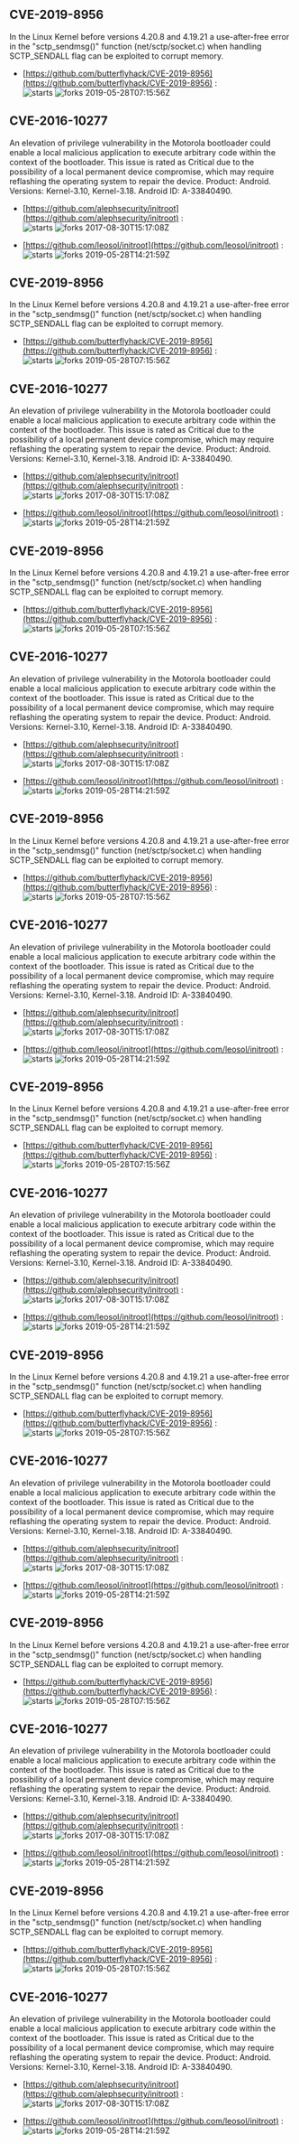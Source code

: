 ## CVE-2019-8956
 In the Linux Kernel before versions 4.20.8 and 4.19.21 a use-after-free error in the "sctp_sendmsg()" function (net/sctp/socket.c) when handling SCTP_SENDALL flag can be exploited to corrupt memory.

- [https://github.com/butterflyhack/CVE-2019-8956](https://github.com/butterflyhack/CVE-2019-8956) :  
![starts](https://img.shields.io/github/stars/butterflyhack/CVE-2019-8956.svg) 
![forks](https://img.shields.io/github/forks/butterflyhack/CVE-2019-8956.svg) 
2019-05-28T07:15:56Z

## CVE-2016-10277
 An elevation of privilege vulnerability in the Motorola bootloader could enable a local malicious application to execute arbitrary code within the context of the bootloader. This issue is rated as Critical due to the possibility of a local permanent device compromise, which may require reflashing the operating system to repair the device. Product: Android. Versions: Kernel-3.10, Kernel-3.18. Android ID: A-33840490.

- [https://github.com/alephsecurity/initroot](https://github.com/alephsecurity/initroot) :  
![starts](https://img.shields.io/github/stars/alephsecurity/initroot.svg) 
![forks](https://img.shields.io/github/forks/alephsecurity/initroot.svg) 
2017-08-30T15:17:08Z

- [https://github.com/leosol/initroot](https://github.com/leosol/initroot) :  
![starts](https://img.shields.io/github/stars/leosol/initroot.svg) 
![forks](https://img.shields.io/github/forks/leosol/initroot.svg) 
2019-05-28T14:21:59Z

## CVE-2019-8956
 In the Linux Kernel before versions 4.20.8 and 4.19.21 a use-after-free error in the "sctp_sendmsg()" function (net/sctp/socket.c) when handling SCTP_SENDALL flag can be exploited to corrupt memory.

- [https://github.com/butterflyhack/CVE-2019-8956](https://github.com/butterflyhack/CVE-2019-8956) :  
![starts](https://img.shields.io/github/stars/butterflyhack/CVE-2019-8956.svg) 
![forks](https://img.shields.io/github/forks/butterflyhack/CVE-2019-8956.svg) 
2019-05-28T07:15:56Z

## CVE-2016-10277
 An elevation of privilege vulnerability in the Motorola bootloader could enable a local malicious application to execute arbitrary code within the context of the bootloader. This issue is rated as Critical due to the possibility of a local permanent device compromise, which may require reflashing the operating system to repair the device. Product: Android. Versions: Kernel-3.10, Kernel-3.18. Android ID: A-33840490.

- [https://github.com/alephsecurity/initroot](https://github.com/alephsecurity/initroot) :  
![starts](https://img.shields.io/github/stars/alephsecurity/initroot.svg) 
![forks](https://img.shields.io/github/forks/alephsecurity/initroot.svg) 
2017-08-30T15:17:08Z

- [https://github.com/leosol/initroot](https://github.com/leosol/initroot) :  
![starts](https://img.shields.io/github/stars/leosol/initroot.svg) 
![forks](https://img.shields.io/github/forks/leosol/initroot.svg) 
2019-05-28T14:21:59Z

## CVE-2019-8956
 In the Linux Kernel before versions 4.20.8 and 4.19.21 a use-after-free error in the "sctp_sendmsg()" function (net/sctp/socket.c) when handling SCTP_SENDALL flag can be exploited to corrupt memory.

- [https://github.com/butterflyhack/CVE-2019-8956](https://github.com/butterflyhack/CVE-2019-8956) :  
![starts](https://img.shields.io/github/stars/butterflyhack/CVE-2019-8956.svg) 
![forks](https://img.shields.io/github/forks/butterflyhack/CVE-2019-8956.svg) 
2019-05-28T07:15:56Z

## CVE-2016-10277
 An elevation of privilege vulnerability in the Motorola bootloader could enable a local malicious application to execute arbitrary code within the context of the bootloader. This issue is rated as Critical due to the possibility of a local permanent device compromise, which may require reflashing the operating system to repair the device. Product: Android. Versions: Kernel-3.10, Kernel-3.18. Android ID: A-33840490.

- [https://github.com/alephsecurity/initroot](https://github.com/alephsecurity/initroot) :  
![starts](https://img.shields.io/github/stars/alephsecurity/initroot.svg) 
![forks](https://img.shields.io/github/forks/alephsecurity/initroot.svg) 
2017-08-30T15:17:08Z

- [https://github.com/leosol/initroot](https://github.com/leosol/initroot) :  
![starts](https://img.shields.io/github/stars/leosol/initroot.svg) 
![forks](https://img.shields.io/github/forks/leosol/initroot.svg) 
2019-05-28T14:21:59Z

## CVE-2019-8956
 In the Linux Kernel before versions 4.20.8 and 4.19.21 a use-after-free error in the "sctp_sendmsg()" function (net/sctp/socket.c) when handling SCTP_SENDALL flag can be exploited to corrupt memory.

- [https://github.com/butterflyhack/CVE-2019-8956](https://github.com/butterflyhack/CVE-2019-8956) :  
![starts](https://img.shields.io/github/stars/butterflyhack/CVE-2019-8956.svg) 
![forks](https://img.shields.io/github/forks/butterflyhack/CVE-2019-8956.svg) 
2019-05-28T07:15:56Z

## CVE-2016-10277
 An elevation of privilege vulnerability in the Motorola bootloader could enable a local malicious application to execute arbitrary code within the context of the bootloader. This issue is rated as Critical due to the possibility of a local permanent device compromise, which may require reflashing the operating system to repair the device. Product: Android. Versions: Kernel-3.10, Kernel-3.18. Android ID: A-33840490.

- [https://github.com/alephsecurity/initroot](https://github.com/alephsecurity/initroot) :  
![starts](https://img.shields.io/github/stars/alephsecurity/initroot.svg) 
![forks](https://img.shields.io/github/forks/alephsecurity/initroot.svg) 
2017-08-30T15:17:08Z

- [https://github.com/leosol/initroot](https://github.com/leosol/initroot) :  
![starts](https://img.shields.io/github/stars/leosol/initroot.svg) 
![forks](https://img.shields.io/github/forks/leosol/initroot.svg) 
2019-05-28T14:21:59Z

## CVE-2019-8956
 In the Linux Kernel before versions 4.20.8 and 4.19.21 a use-after-free error in the "sctp_sendmsg()" function (net/sctp/socket.c) when handling SCTP_SENDALL flag can be exploited to corrupt memory.

- [https://github.com/butterflyhack/CVE-2019-8956](https://github.com/butterflyhack/CVE-2019-8956) :  
![starts](https://img.shields.io/github/stars/butterflyhack/CVE-2019-8956.svg) 
![forks](https://img.shields.io/github/forks/butterflyhack/CVE-2019-8956.svg) 
2019-05-28T07:15:56Z

## CVE-2016-10277
 An elevation of privilege vulnerability in the Motorola bootloader could enable a local malicious application to execute arbitrary code within the context of the bootloader. This issue is rated as Critical due to the possibility of a local permanent device compromise, which may require reflashing the operating system to repair the device. Product: Android. Versions: Kernel-3.10, Kernel-3.18. Android ID: A-33840490.

- [https://github.com/alephsecurity/initroot](https://github.com/alephsecurity/initroot) :  
![starts](https://img.shields.io/github/stars/alephsecurity/initroot.svg) 
![forks](https://img.shields.io/github/forks/alephsecurity/initroot.svg) 
2017-08-30T15:17:08Z

- [https://github.com/leosol/initroot](https://github.com/leosol/initroot) :  
![starts](https://img.shields.io/github/stars/leosol/initroot.svg) 
![forks](https://img.shields.io/github/forks/leosol/initroot.svg) 
2019-05-28T14:21:59Z

## CVE-2019-8956
 In the Linux Kernel before versions 4.20.8 and 4.19.21 a use-after-free error in the "sctp_sendmsg()" function (net/sctp/socket.c) when handling SCTP_SENDALL flag can be exploited to corrupt memory.

- [https://github.com/butterflyhack/CVE-2019-8956](https://github.com/butterflyhack/CVE-2019-8956) :  
![starts](https://img.shields.io/github/stars/butterflyhack/CVE-2019-8956.svg) 
![forks](https://img.shields.io/github/forks/butterflyhack/CVE-2019-8956.svg) 
2019-05-28T07:15:56Z

## CVE-2016-10277
 An elevation of privilege vulnerability in the Motorola bootloader could enable a local malicious application to execute arbitrary code within the context of the bootloader. This issue is rated as Critical due to the possibility of a local permanent device compromise, which may require reflashing the operating system to repair the device. Product: Android. Versions: Kernel-3.10, Kernel-3.18. Android ID: A-33840490.

- [https://github.com/alephsecurity/initroot](https://github.com/alephsecurity/initroot) :  
![starts](https://img.shields.io/github/stars/alephsecurity/initroot.svg) 
![forks](https://img.shields.io/github/forks/alephsecurity/initroot.svg) 
2017-08-30T15:17:08Z

- [https://github.com/leosol/initroot](https://github.com/leosol/initroot) :  
![starts](https://img.shields.io/github/stars/leosol/initroot.svg) 
![forks](https://img.shields.io/github/forks/leosol/initroot.svg) 
2019-05-28T14:21:59Z

## CVE-2019-8956
 In the Linux Kernel before versions 4.20.8 and 4.19.21 a use-after-free error in the "sctp_sendmsg()" function (net/sctp/socket.c) when handling SCTP_SENDALL flag can be exploited to corrupt memory.

- [https://github.com/butterflyhack/CVE-2019-8956](https://github.com/butterflyhack/CVE-2019-8956) :  
![starts](https://img.shields.io/github/stars/butterflyhack/CVE-2019-8956.svg) 
![forks](https://img.shields.io/github/forks/butterflyhack/CVE-2019-8956.svg) 
2019-05-28T07:15:56Z

## CVE-2016-10277
 An elevation of privilege vulnerability in the Motorola bootloader could enable a local malicious application to execute arbitrary code within the context of the bootloader. This issue is rated as Critical due to the possibility of a local permanent device compromise, which may require reflashing the operating system to repair the device. Product: Android. Versions: Kernel-3.10, Kernel-3.18. Android ID: A-33840490.

- [https://github.com/alephsecurity/initroot](https://github.com/alephsecurity/initroot) :  
![starts](https://img.shields.io/github/stars/alephsecurity/initroot.svg) 
![forks](https://img.shields.io/github/forks/alephsecurity/initroot.svg) 
2017-08-30T15:17:08Z

- [https://github.com/leosol/initroot](https://github.com/leosol/initroot) :  
![starts](https://img.shields.io/github/stars/leosol/initroot.svg) 
![forks](https://img.shields.io/github/forks/leosol/initroot.svg) 
2019-05-28T14:21:59Z

## CVE-2019-8956
 In the Linux Kernel before versions 4.20.8 and 4.19.21 a use-after-free error in the "sctp_sendmsg()" function (net/sctp/socket.c) when handling SCTP_SENDALL flag can be exploited to corrupt memory.

- [https://github.com/butterflyhack/CVE-2019-8956](https://github.com/butterflyhack/CVE-2019-8956) :  
![starts](https://img.shields.io/github/stars/butterflyhack/CVE-2019-8956.svg) 
![forks](https://img.shields.io/github/forks/butterflyhack/CVE-2019-8956.svg) 
2019-05-28T07:15:56Z

## CVE-2016-10277
 An elevation of privilege vulnerability in the Motorola bootloader could enable a local malicious application to execute arbitrary code within the context of the bootloader. This issue is rated as Critical due to the possibility of a local permanent device compromise, which may require reflashing the operating system to repair the device. Product: Android. Versions: Kernel-3.10, Kernel-3.18. Android ID: A-33840490.

- [https://github.com/alephsecurity/initroot](https://github.com/alephsecurity/initroot) :  
![starts](https://img.shields.io/github/stars/alephsecurity/initroot.svg) 
![forks](https://img.shields.io/github/forks/alephsecurity/initroot.svg) 
2017-08-30T15:17:08Z

- [https://github.com/leosol/initroot](https://github.com/leosol/initroot) :  
![starts](https://img.shields.io/github/stars/leosol/initroot.svg) 
![forks](https://img.shields.io/github/forks/leosol/initroot.svg) 
2019-05-28T14:21:59Z

